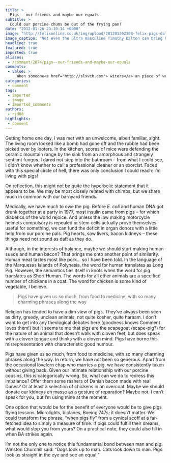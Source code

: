 ```yaml
---
title: >
  Pigs – our friends and maybe our equals
subtitle: >
  Could our porcine chums be out of the frying pan?
date: "2012-01-26 23:10:14 +0000"
image: "http://felixonline.co.uk/img/upload/201201262308-felix-pigs-dalton.jpg"
image_caption: "Not even the ultra masculine Timothy Dalton can bring himself to shoot man’s equals: pigs"
headline: true
featured: true
imported: true
aliases:
 - /comment/2074/pigs--our-friends-and-maybe-our-equals
comments:
 - value: >
     When someone<a href="http://slxvch.com"> witers</a> an piece of writing he/she keeps the thought of a user in his/hermind that how a user can know it. Thereforethat's why this piece of writing is perfect. Thanks!
categories:
 - comment
tags:
 - imported
 - image
 - imported_comments
authors:
 - rjd08
highlights:
 - comment
---
```


Getting home one day, I was met with an unwelcome, albeit familiar, sight. The living room looked like a bomb had gone off and the rubble had been picked over by looters. In the kitchen, scores of mice were defending the ceramic mountain range by the sink from an amorphous and strangely sentient fungus. I dared not step into the bathroom – from what I could see, I didn’t know whether to call a professional cleaner or an exorcist. Faced with this special circle of hell, there was only conclusion I could reach: I’m living with pigs!

On reflection, this might not be quite the hyperbolic statement that it appears to be. We may be most closely related with chimps, but we share much in common with our barnyard friends.

Medically, we have much to owe the pig. Before _E. coli_ and human DNA got drunk together at a party in 1977, most insulin came from pigs – for which diabetics of the world rejoice. And unless the law making motorcycle helmets compulsory is repealed or stem cells actually prove themselves useful for something, we can fund the deficit in organ donors with a little help from our porcine pals. Pig hearts, sow livers, bacon kidneys – these things need not sound as daft as they do.

Although, in the interests of balance, maybe we should start making human suede and human bacon? That brings me onto another point of similarity. Human meat tastes most like pork… so I have been told. In the language of the Marquesas Islands of Polynesia, the word for human translates as Long Pig. However, the semantics ties itself in knots when the word for pig translates as Short Human. The words for all other animals are a specified number of chickens in a coat. The word for chicken is some kind of vegetable, I believe.

> Pigs have given us so much, from food to medicine, with so many charming phrases along the way

Religion has tended to have a dim view of pigs. They’ve always been seen as dirty, greedy, unclean animals, not quite kosher, quite haraam. I don’t want to get into any theological debates here (goodness knows Comment loves them!) but it seems to me that pigs are the scapegoat (scape-pig?) for the nature of an animal that doesn’t walk with cloven feet, but does speak with a cloven tongue and thinks with a cloven mind. Pigs have borne this misrepresentation with characteristic good humour.

Pigs have given us so much, from food to medicine, with so many charming phrases along the way. In return, we have not been so generous. Apart from the occasional lovelorn chap who marries a pig, we have consistently taken without giving back. Given our intimate relationship with our porcine cousins, this is categorically wrong. So, what can we do to redress this imbalance? Offer them some rashers of Danish bacon made with real Danes? Or at least a selection of chickens in an overcoat. Maybe we should donate our kidneys en masse as a gesture of reparation? Maybe not. I can’t speak for you, but I’m using mine at the moment.

One option that would be for the benefit of everyone would be to give pigs flying lessons. Microlights, biplanes, Boeing 747s; it doesn’t matter. We could transform the phrase, “when pigs fly” from a cynical scoff at a far-fetched idea to simply a measure of time. If pigs could fulfill their dreams, what would stop you from yours? On a practical note, they could also fill in when BA strikes again.

I’m not the only one to notice this fundamental bond between man and pig. Winston Churchill said: “Dogs look up to man. Cats look down to man. Pigs look us straight in the eye and see an equal.”
